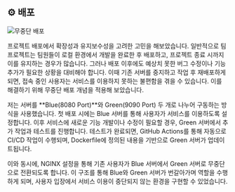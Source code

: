## ⚙️ 배포
![무중단 배포](https://github.com/compositivePetProject/compositive_pet_project_front/assets/118997608/9412eee1-ae75-43f1-b84c-1b6d44948e5b)
<p>
프로젝트 배포에서 확장성과 유지보수성을 고려한 고민을 해보았습니다. 일반적으로 팀 프로젝트는 팀원들이 로컬 환경에서 개발을 완료한 후 배포하고, 프로젝트 종료 시까지 이를 유지하는 경우가 많습니다. 그러나 배포 이후에도 예상치 못한 버그 수정이나 기능 추가가 필요한 상황을 대비해야 합니다. 이때 기존 서버를 중지하고 작업 후 재배포하게 되면, 접속 중인 사용자는 서비스를 이용하지 못하는 불편함을 겪을 수 있습니다. 이를 해결하기 위해 무중단 배포 개념을 적용해 보았습니다. 
</p>
<p>
저는 서버를 **Blue(8080 Port)**와 Green(9090 Port) 두 개로 나누어 구동하는 방식을 사용했습니다. 첫 배포 시에는 Blue 서버를 통해 사용자가 서비스를 이용하도록 설정합니다. 이후 서비스에 새로운 기능 개발이나 수정이 필요할 경우, Green 서버에서 추가 작업과 테스트를 진행합니다. 테스트가 완료되면, GitHub Actions를 통해 자동으로 CI/CD 작업이 수행되며, Dockerfile에 정의된 내용을 기반으로 Green 서버가 업데이트됩니다.
</p> 
<p>
이와 동시에, NGINX 설정을 통해 기존 사용자가 Blue 서버에서 Green 서버로 무중단으로 전환되도록 합니다. 이 구조를 통해 Blue와 Green 서버가 번갈아가며 역할을 수행하게 되며, 사용자 입장에서 서비스 이용이 중단되지 않는 환경을 구현할 수 있었습니다.
</p>
